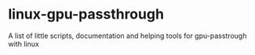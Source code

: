 # linux-gpu-passthrough
A list of little scripts, documentation and helping tools for gpu-passtrough with linux
